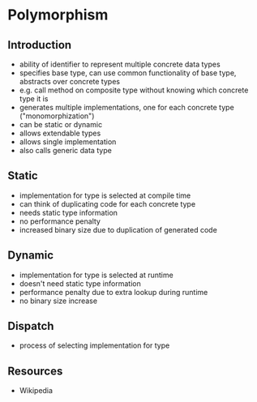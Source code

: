 # Polymorphism



## Introduction

- ability of identifier to represent multiple concrete data types
- specifies base type, can use common functionality of base type, abstracts over concrete types
- e.g. call method on composite type without knowing which concrete type it is
- generates multiple implementations, one for each concrete type ("monomorphization")
- can be static or dynamic
- allows extendable types
- allows single implementation
- also calls generic data type



## Static

- implementation for type is selected at compile time
- can think of duplicating code for each concrete type
- needs static type information
- no performance penalty
- increased binary size due to duplication of generated code



## Dynamic

- implementation for type is selected at runtime
- doesn't need static type information
- performance penalty due to extra lookup during runtime
- no binary size increase
<!-- todo: when is the specific implementation for each concrete type generated? if at compile time, why doesn't it similarly increase binary size like static dispatch? -->



## Dispatch

- process of selecting implementation for type



## Resources

- Wikipedia
